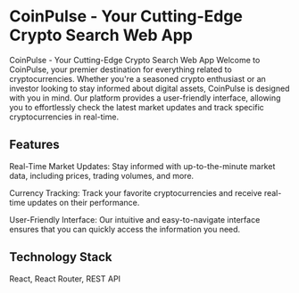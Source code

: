 # CoinPulse - Your Cutting-Edge Crypto Search Web App

CoinPulse - Your Cutting-Edge Crypto Search Web App
Welcome to CoinPulse, your premier destination for everything related to cryptocurrencies. Whether you're a seasoned crypto enthusiast or an investor looking to stay informed about digital assets, CoinPulse is designed with you in mind. Our platform provides a user-friendly interface, allowing you to effortlessly check the latest market updates and track specific cryptocurrencies in real-time.

## Features

Real-Time Market Updates: Stay informed with up-to-the-minute market data, including prices, trading volumes, and more.

Currency Tracking: Track your favorite cryptocurrencies and receive real-time updates on their performance.

User-Friendly Interface: Our intuitive and easy-to-navigate interface ensures that you can quickly access the information you need.

## Technology Stack

React, React Router, REST API

